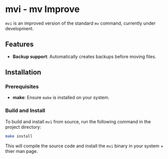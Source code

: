 # mvi - mv Improve

`mvi` is an improved version of the standard `mv` command, currently under development.

## Features
- **Backup support**: Automatically creates backups before moving files.

## Installation

### Prerequisites
- **make**: Ensure `make` is installed on your system.

### Build and Install
To build and install `mvi` from source, run the following command in the project directory:
```bash
make install
```
This will compile the source code and install the `mvi` binary
in your system + thier man page.
